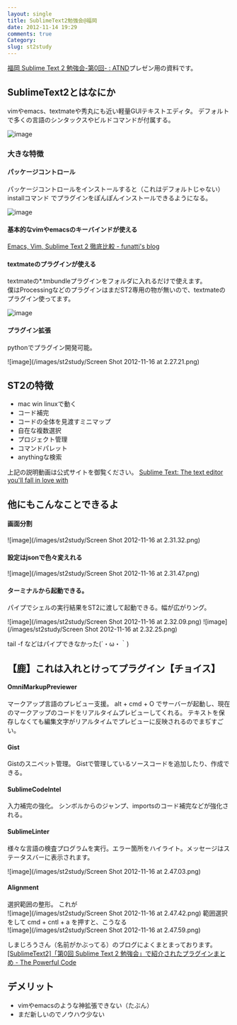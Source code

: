 ```yaml
---
layout: single
title: SublimeText2勉強会@福岡
date: 2012-11-14 19:29
comments: true
Category:
slug: st2study
---
```


[福岡 Sublime Text 2 勉強会-第0回- : ATND](http://atnd.org/events/33785)プレゼン用の資料です。

## SublimeText2とはなにか
vimやemacs、textmateや秀丸にも近い軽量GUIテキストエディタ。
デフォルトで多くの言語のシンタックスやビルドコマンドが付属する。

![image](/images/st2study/st2preview.png)

### 大きな特徴

#### パッケージコントロール
パッケージコントロールをインストールすると（これはデフォルトじゃない）installコマンド でプラグインをぽんぽんインストールできるようになる。

![image](/images/st2study/pkg.png)

#### 基本的なvimやemacsのキーバインドが使える
[Emacs, Vim, Sublime Text 2 徹底比較 - funatti's blog](http://funatti.hatenablog.com/entry/2012/07/13/155629)

#### textmateのプラグインが使える
textmateの*.tmbundleプラグインをフォルダに入れるだけで使えます。  
僕はProcessingなどのプラグインはまだST2専用の物が無いので、textmateのプラグイン使ってます。

![image](/images/st2study/plugin.png)

#### プラグイン拡張
pythonでプラグイン開発可能。

![image](/images/st2study/Screen Shot 2012-11-16 at 2.27.21.png)

## ST2の特徴

* mac win linuxで動く
* コード補完
* コードの全体を見渡すミニマップ
* 自在な複数選択
* プロジェクト管理
* コマンドパレット
* anythingな検索

上記の説明動画は公式サイトを御覧ください。
[Sublime Text: The text editor you'll fall in love with](http://www.sublimetext.com/)

## 他にもこんなことできるよ

#### 画面分割

![image](/images/st2study/Screen Shot 2012-11-16 at 2.31.32.png)

#### 設定はjsonで色々変えれる

![image](/images/st2study/Screen Shot 2012-11-16 at 2.31.47.png)

#### ターミナルから起動できる。
パイプでシェルの実行結果をST2に渡して起動できる。幅が広がりング。

![image](/images/st2study/Screen Shot 2012-11-16 at 2.32.09.png)
![image](/images/st2study/Screen Shot 2012-11-16 at 2.32.25.png)

tail -f などはパイプできなかった(´・ω・｀)

## 【鹿】これは入れとけってプラグイン【チョイス】

#### OmniMarkupPreviewer
マークアップ言語のプレビュー支援。
alt + cmd + O でサーバーが起動し、現在のマークアップのコードをリアルタイムプレビューしてくれる。
テキストを保存しなくても編集文字がリアルタイムでプレビューに反映されるのでまぢすごい。

#### Gist
Gistのスニペット管理。
Gistで管理しているソースコードを追加したり、作成できる。

#### SublimeCodeIntel
入力補完の強化。
シンボルからのジャンプ、importsのコード補完などが強化される。

#### SublimeLinter
様々な言語の検査プログラムを実行。エラー箇所をハイライト。メッセージはステータスバーに表示されます。

![image](/images/st2study/Screen Shot 2012-11-16 at 2.47.03.png)

#### Alignment
選択範囲の整形。
これが  
![image](/images/st2study/Screen Shot 2012-11-16 at 2.47.42.png)
範囲選択をして cmd + cntl + a を押すと、こうなる  
![image](/images/st2study/Screen Shot 2012-11-16 at 2.47.59.png)

しまじろうさん（名前がかぶってる）のブログによくまとまっております。  
[[SublimeText2]「第0回 Sublime Text 2 勉強会」で紹介されたプラグインまとめ - The Powerful Code](http://powerful-code.com/blog/2012/11/plugins-for-st2/)


## デメリット
* vimやemacsのような神拡張できない（たぶん）
* まだ新しいのでノウハウ少ない
